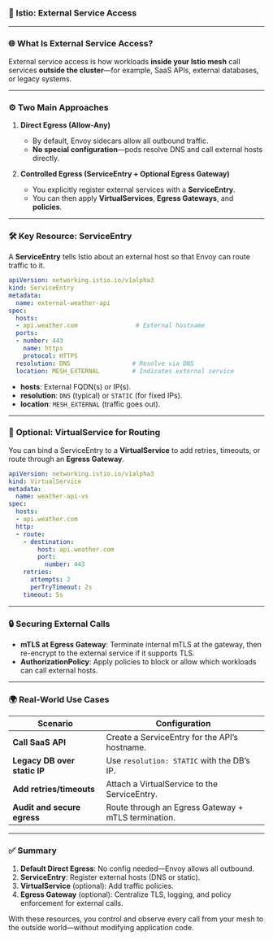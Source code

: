 ### 📌 Istio: External Service Access

---

### 🌐 **What Is External Service Access?**

External service access is how workloads **inside your Istio mesh** call services **outside the cluster**—for example, SaaS APIs, external databases, or legacy systems.

---

### ⚙️ **Two Main Approaches**

1. **Direct Egress (Allow-Any)**

   * By default, Envoy sidecars allow all outbound traffic.
   * **No special configuration**—pods resolve DNS and call external hosts directly.

2. **Controlled Egress (ServiceEntry + Optional Egress Gateway)**

   * You explicitly register external services with a **ServiceEntry**.
   * You can then apply **VirtualServices**, **Egress Gateways**, and **policies**.

---

### 🛠️ **Key Resource: ServiceEntry**

A **ServiceEntry** tells Istio about an external host so that Envoy can route traffic to it.

```yaml
apiVersion: networking.istio.io/v1alpha3
kind: ServiceEntry
metadata:
  name: external-weather-api
spec:
  hosts:
  - api.weather.com                # External hostname
  ports:
  - number: 443
    name: https
    protocol: HTTPS
  resolution: DNS                 # Resolve via DNS
  location: MESH_EXTERNAL         # Indicates external service
```

* **hosts**: External FQDN(s) or IP(s).
* **resolution**: `DNS` (typical) or `STATIC` (for fixed IPs).
* **location**: `MESH_EXTERNAL` (traffic goes out).

---

### 🔁 **Optional: VirtualService for Routing**

You can bind a ServiceEntry to a **VirtualService** to add retries, timeouts, or route through an **Egress Gateway**.

```yaml
apiVersion: networking.istio.io/v1alpha3
kind: VirtualService
metadata:
  name: weather-api-vs
spec:
  hosts:
  - api.weather.com
  http:
  - route:
    - destination:
        host: api.weather.com
        port:
          number: 443
    retries:
      attempts: 2
      perTryTimeout: 2s
    timeout: 5s
```

---

### 🔒 **Securing External Calls**

* **mTLS at Egress Gateway**: Terminate internal mTLS at the gateway, then re-encrypt to the external service if it supports TLS.
* **AuthorizationPolicy**: Apply policies to block or allow which workloads can call external hosts.

---

### 🌍 **Real-World Use Cases**

| Scenario                     | Configuration                                       |
| ---------------------------- | --------------------------------------------------- |
| **Call SaaS API**            | Create a ServiceEntry for the API’s hostname.       |
| **Legacy DB over static IP** | Use `resolution: STATIC` with the DB’s IP.          |
| **Add retries/timeouts**     | Attach a VirtualService to the ServiceEntry.        |
| **Audit and secure egress**  | Route through an Egress Gateway + mTLS termination. |

---

### ✅ **Summary**

1. **Default Direct Egress**: No config needed—Envoy allows all outbound.
2. **ServiceEntry**: Register external hosts (DNS or static).
3. **VirtualService** (optional): Add traffic policies.
4. **Egress Gateway** (optional): Centralize TLS, logging, and policy enforcement for external calls.

With these resources, you control and observe every call from your mesh to the outside world—without modifying application code.
